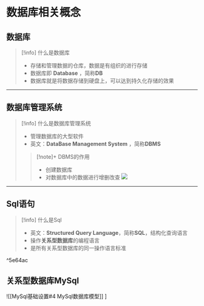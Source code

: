 # 数据库相关概念

## 数据库

> [!info]  什么是数据库
>  - 存储和管理数据的仓库，数据是有组织的进行存储
>  - 数据库即 **Database** ，简称**DB**
>  - 数据库就是将数据存储到硬盘上，可以达到持久化存储的效果

---

## 数据库管理系统

> [!info]  什么是数据库管理系统
> - 管理数据库的大型软件
> - 英文：**DataBase Management System** ，简称**DBMS**
> > [!note]+ DBMS的作用
> >  - 创建数据库
> >  - 对数据库中的数据进行增删改查
> >  ![](http://imgs.kbpoyo.top/imgs/数据库_202206241353370.png)

--- 

## Sql语句

> [!info]  什么是Sql
> - 英文：**Structured Query Language**，简称**SQL**，结构化查询语言
> - 操作**关系型数据库**的编程语言
> - 是所有关系型数据库的同一操作语言标准

^5e64ac


## 关系型数据库MySql

![[MySql基础设置#4 MySql数据库模型]]
]